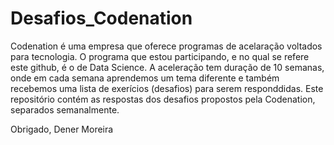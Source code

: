 # Desafios_Codenation

Codenation é uma empresa que oferece programas de acelaração voltados para tecnologia. O programa que estou participando, e no qual se refere este github, é o de Data Science.
A aceleração tem duração de 10 semanas, onde em cada semana aprendemos um tema diferente e também recebemos uma lista de exerícios (desafios) para serem responddidas.
Este repositório contém as respostas dos desafios propostos pela Codenation, separados semanalmente.

Obrigado,
Dener Moreira
